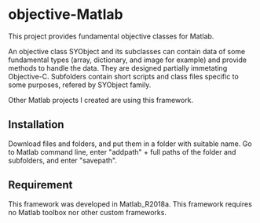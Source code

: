 # objective-Matlab
This project provides fundamental objective classes for Matlab.

An objective class SYObject and its subclasses can contain data of some fundamental types (array, dictionary, and image for example) and provide methods to handle the data.
They are designed partially immetating Objective-C.
Subfolders contain short scripts and class files specific to some purposes, refered by SYObject family.

Other Matlab projects I created are using this framework.

## Installation
Download files and folders, and put them in a folder with suitable name. Go to Matlab command line, enter "addpath" + full paths of the folder and subfolders, and enter "savepath".

## Requirement
This framework was developed in Matlab_R2018a.
This framework requires no Matlab toolbox nor other custom frameworks.
